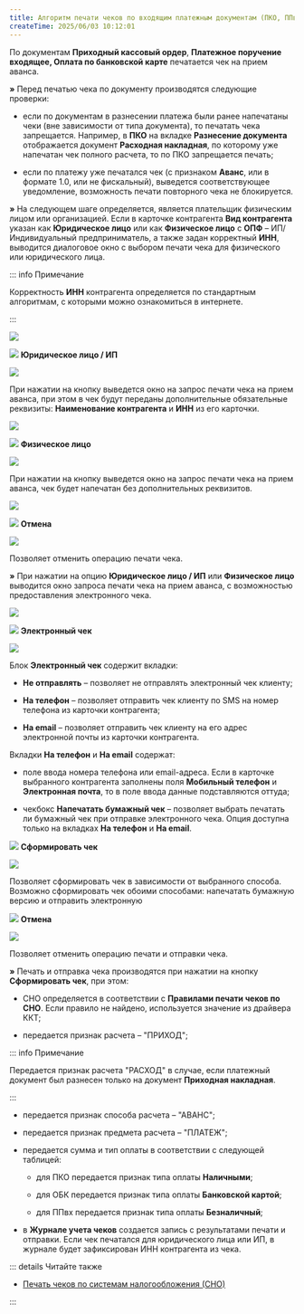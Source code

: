 ```yaml
---
title: Алгоритм печати чеков по входящим платежным документам (ПКО, ППвх, ОБК)
createTime: 2025/06/03 10:12:01
---
```

По документам **Приходный кассовый ордер**, **Платежное поручение входящее, Оплата по банковской карте** печатается чек на прием аванса. 

**»** Перед печатью чека по документу производятся следующие проверки:

- если по документам в разнесении платежа были ранее напечатаны чеки (вне зависимости от типа документа), то печатать чека запрещается. Например, в **ПКО** на вкладке **Разнесение документа** отображается документ **Расходная накладная**, по которому уже напечатан чек полного расчета, то по ПКО запрещается печать;

- если по платежу уже печатался чек (с признаком **Аванс**, или в формате 1.0, или не фискальный), выведется соответствующее уведомление, возможность печати повторного чека не блокируется.

**»** На следующем шаге определяется, является плательщик физическим лицом или организацией. Если в карточке контрагента **Вид контрагента** указан как **Юридическое лицо** или как **Физическое лицо** с **ОПФ** – ИП/Индивидуальный предприниматель, а также задан корректный **ИНН**, выводится диалоговое окно с выбором печати чека для физического или юридического лица.

::: info Примечание

Корректность **ИНН** контрагента определяется по стандартным алгоритмам, с которыми можно ознакомиться в интернете.

:::

![](../../../../assets/work/two/548.png)

![](../../../../assets/work/two/006.png) **Юридическое лицо / ИП**

![](../../../../assets/work/two/549.png)

При нажатии на кнопку выведется окно на запрос печати чека на прием аванса, при этом в чек будут переданы дополнительные обязательные реквизиты: **Наименование контрагента** и **ИНН** из его карточки.

![](../../../../assets/work/two/550.png)

![](../../../../assets/work/two/008.png) **Физическое лицо**

![](../../../../assets/work/two/551.png)

При нажатии на кнопку выведется окно на запрос печати чека на прием аванса, чек будет напечатан без дополнительных реквизитов.

![](../../../../assets/work/two/552.png)

![](../../../../assets/work/two/009.png) **Отмена**

![](../../../../assets/work/two/553.png)

Позволяет отменить операцию печати чека.

**»** При нажатии на опцию **Юридическое лицо / ИП** или **Физическое лицо** выводится окно запроса печати чека на прием аванса, с возможностью предоставления электронного чека.

![](../../../../assets/work/two/554.png)

![](../../../../assets/work/two/006.png) **Электронный чек**

![](../../../../assets/work/two/555.png)

Блок **Электронный чек** содержит вкладки:

- **Не отправлять** – позволяет не отправлять электронный чек клиенту;

- **На телефон** – позволяет отправить чек клиенту по SMS на номер телефона из карточки контрагента;

- **На email** –  позволяет отправить чек клиенту на его адрес электронной почты из карточки контрагента.

Вкладки **На телефон** и **На email** содержат:

- поле ввода номера телефона или email-адреса. Если в карточке выбранного контрагента заполнены поля **Мобильный телефон** и **Электронная почта**, то в поле ввода данные подставляются оттуда;

- чекбокс **Напечатать бумажный чек** – позволяет выбрать печатать ли бумажный чек при отправке электронного чека. Опция доступна только на вкладках **На телефон** и **На email**.

![](../../../../assets/work/two/008.png) **Сформировать чек**

![](../../../../assets/work/two/556.png)

Позволяет сформировать чек в зависимости от выбранного способа. Возможно сформировать чек обоими способами: напечатать бумажную версию и отправить электронную 

![](../../../../assets/work/two/009.png) **Отмена**

![](../../../../assets/work/two/557.png)

Позволяет отменить операцию печати и отправки чека.

**»** Печать и отправка чека производятся при нажатии на кнопку **Сформировать чек**, при этом:

- СНО определяется в соответствии с **Правилами печати чеков по СНО**. Если правило не найдено, используется значение из драйвера ККТ;

- передается признак расчета – "ПРИХОД";

::: info Примечание

Передается признак расчета "РАСХОД" в случае, если платежный документ был разнесен только на документ **Приходная накладная**.

:::

- передается признак способа расчета – "АВАНС";

- передается признак предмета расчета – "ПЛАТЕЖ";

- передается сумма и тип оплаты в соответствии с следующей таблицей:

    - для ПКО передается признак типа оплаты **Наличными**;

    - для ОБК передается признак типа оплаты **Банковской картой**;

    - для ППвх передается признак типа оплаты **Безналичный**;

- в **Журнале учета чеков** создается запись с результатами печати и отправки. Если чек печатался для юридического лица или ИП, в журнале будет зафиксирован ИНН контрагента из чека.

::: details Читайте также

- [Печать чеков по системам налогообложения (СНО)](../../nastrojka_pechati_chekov_po_sistemam_nalogooblozheniya_sno.md)

:::